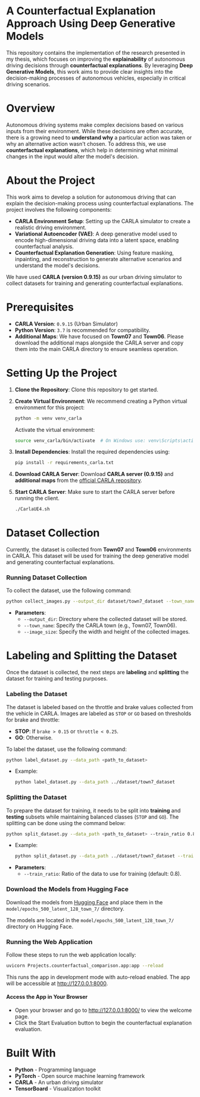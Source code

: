 # A Counterfactual Explanation Approach Using Deep Generative Models

This repository contains the implementation of the research presented in my thesis, which focuses on improving the **explainability** of autonomous driving decisions through **counterfactual explanations**. By leveraging **Deep Generative Models**, this work aims to provide clear insights into the decision-making processes of autonomous vehicles, especially in critical driving scenarios.

# Overview

Autonomous driving systems make complex decisions based on various inputs from their environment. While these decisions are often accurate, there is a growing need to **understand why** a particular action was taken or why an alternative action wasn't chosen. To address this, we use **counterfactual explanations**, which help in determining what minimal changes in the input would alter the model's decision.

# About the Project

This work aims to develop a solution for autonomous driving that can explain the decision-making process using counterfactual explanations. The project involves the following components:

- **CARLA Environment Setup**: Setting up the CARLA simulator to create a realistic driving environment.
- **Variational Autoencoder (VAE)**: A deep generative model used to encode high-dimensional driving data into a latent space, enabling counterfactual analysis.
- **Counterfactual Explanation Generation**: Using feature masking, inpainting, and reconstruction to generate alternative scenarios and understand the model's decisions.

We have used **CARLA (version 0.9.15)** as our urban driving simulator to collect datasets for training and generating counterfactual explanations.

# Prerequisites

- **CARLA Version**: `0.9.15` (Urban Simulator)
- **Python Version**: `3.7` is recommended for compatibility.
- **Additional Maps**: We have focused on **Town07** and **Town06**. Please download the additional maps alongside the CARLA server and copy them into the main CARLA directory to ensure seamless operation.

# Setting Up the Project

1. **Clone the Repository**: Clone this repository to get started.
2. **Create Virtual Environment**: We recommend creating a Python virtual environment for this project:

   ```bash
   python -m venv venv_carla
   ```

   Activate the virtual environment:

   ```bash
   source venv_carla/bin/activate  # On Windows use: venv\Scripts\activate
   ```
3. **Install Dependencies**: Install the required dependencies using:

   ```bash
   pip install -r requirements_carla.txt
   ```
4. **Download CARLA Server**: Download **CARLA server (0.9.15)** and **additional maps** from the [official CARLA repository](https://github.com/carla-simulator/carla/releases).
5. **Start CARLA Server**: Make sure to start the CARLA server before running the client.

   ```bash
   ./CarlaUE4.sh
   ```

# Dataset Collection

Currently, the dataset is collected from **Town07** and **Town06** environments in CARLA. This dataset will be used for training the deep generative model and generating counterfactual explanations.

### Running Dataset Collection

To collect the dataset, use the following command:

```bash
python collect_images.py --output_dir dataset/town7_dataset --town_name Town07 --image_size 160 80
```

- **Parameters**:
  - `--output_dir`: Directory where the collected dataset will be stored.
  - `--town_name`: Specify the CARLA town (e.g., Town07, Town06).
  - `--image_size`: Specify the width and height of the collected images.

# Labeling and Splitting the Dataset

Once the dataset is collected, the next steps are **labeling** and **splitting** the dataset for training and testing purposes.

### Labeling the Dataset

The dataset is labeled based on the throttle and brake values collected from the vehicle in CARLA. Images are labeled as `STOP` or `GO` based on thresholds for brake and throttle:

- **STOP**: If `brake > 0.15` or `throttle < 0.25`.
- **GO**: Otherwise.

To label the dataset, use the following command:

```bash
python label_dataset.py --data_path <path_to_dataset>
```

- Example:
  ```bash
  python label_dataset.py --data_path ../dataset/town7_dataset
  ```

### Splitting the Dataset

To prepare the dataset for training, it needs to be split into **training** and **testing** subsets while maintaining balanced classes (`STOP` and `GO`). The splitting can be done using the command below:

```bash
python split_dataset.py --data_path <path_to_dataset> --train_ratio 0.8
```

- Example:
  ```bash
  python split_dataset.py --data_path ../dataset/town7_dataset --train_ratio 0.8
  ```
- **Parameters**:
  - `--train_ratio`: Ratio of the data to use for training (default: 0.8).

### Download the Models from Hugging Face

Download the models from [Hugging Face](https://huggingface.co/darshandodamani/VAE_models/tree/main) and place them in the `model/epochs_500_latent_128_town_7/` directory.

The models are located in the `model/epochs_500_latent_128_town_7/` directory on Hugging Face.

### Running the Web Application

Follow these steps to run the web application locally:

```bash
uvicorn Projects.counterfactual_comparison.app:app --reload
```

This runs the app in development mode with auto-reload enabled. The app will be accessible at http://127.0.0.1:8000.

#### Access the App in Your Browser

- Open your browser and go to http://127.0.0.1:8000/ to view the welcome page.
- Click the Start Evaluation button to begin the counterfactual explanation evaluation.

# Built With

- **Python** - Programming language
- **PyTorch** - Open source machine learning framework
- **CARLA** - An urban driving simulator
- **TensorBoard** - Visualization toolkit

